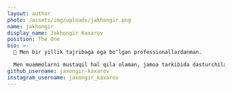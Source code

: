 ```yaml
---
layout: author
photo: /assets/img/uploads/jakhongir.png
name: jakhongir
display_name: Jakhongir Kaxarov
position: The One
bio: >-
  💼 Men bir yillik tajribaga ega bo‘lgan professionallardanman.

  Men muammolarni mustaqil hal qila olaman, jamoa tarkibida dasturchilar bilan hamkorlikda ishlashim mumkin. Shuningdek, yangi boshlayotgan dasturchilarni o‘qitish tajribam bor. Bunga qo‘shimcha ravishda, men mavjud kodni tahlil qilish, tushunish va muammoni hal qilishning eng yaxshi usullarini taklif qilish ko‘nikmalariga egaman.
github_username: jaxongir-kaxarov
instagram_username: jaxongir_kaxarov
---
```

